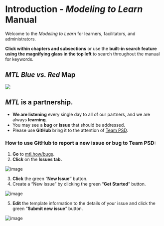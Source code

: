 # Introduction - *Modeling to Learn* Manual

Welcome to the *Modeling to Learn* for learners, facilitators, and administrators.

**Click within chapters and subsections** or use the **built-in search feature using the magnifying glass in the top left** to search throughout the manual for keywords.

## *MTL Blue vs. Red* Map

![](https://user-images.githubusercontent.com/59668647/109671072-9abe4080-7b28-11eb-94ae-c2a67b4d9a54.png)

## *MTL* is a partnership.

- **We are listening** every single day to all of our partners, and we are always **learning**.
- You may see a **bug** or **issue** that should be addressed.
- Please use **GitHub** bring it to the attention of [Team PSD](https://mtl.how/team).

### How to use GitHub to report a new issue or bug to Team PSD:
1. **Go** to [mtl.how/bugs](https://mtl.how/bugs).
2. **Click** on the **Issues tab.**
 
![image](https://user-images.githubusercontent.com/7454688/111515460-09e28a00-8710-11eb-9a10-c600e826232c.png)

3. **Click** the green “**New Issue”** button.
4. Create a “New Issue” by clicking the green “**Get Started**” button.

![image](https://user-images.githubusercontent.com/7454688/111515594-35fe0b00-8710-11eb-9cad-223642b7a3fc.png)


5. **Edit** the template information to the details of your issue and click the green “**Submit new issue**” button.

![image](https://user-images.githubusercontent.com/7454688/111515625-3eeedc80-8710-11eb-8c4b-62b6e0bfc277.png)

